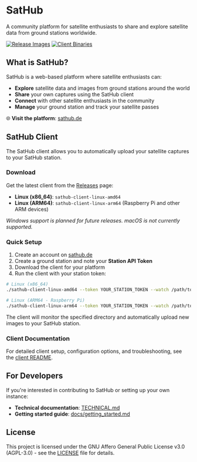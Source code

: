 # SatHub

A community platform for satellite enthusiasts to share and explore satellite data from ground stations worldwide.

[![Release Images](https://github.com/vleeuwenmenno/sathub/actions/workflows/release.yml/badge.svg)](https://github.com/vleeuwenmenno/sathub/actions/workflows/release.yml)
[![Client Binaries](https://github.com/vleeuwenmenno/sathub/actions/workflows/build-client.yml/badge.svg)](https://github.com/vleeuwenmenno/sathub/actions/workflows/build-client.yml)

## What is SatHub?

SatHub is a web-based platform where satellite enthusiasts can:

- **Explore** satellite data and images from ground stations around the world
- **Share** your own captures using the SatHub client
- **Connect** with other satellite enthusiasts in the community
- **Manage** your ground station and track your satellite passes

🌐 **Visit the platform**: [sathub.de](https://sathub.de)

## SatHub Client

The SatHub client allows you to automatically upload your satellite captures to your SatHub station.

### Download

Get the latest client from the [Releases](https://github.com/vleeuwenmenno/sathub/releases) page:

- **Linux (x86_64)**: `sathub-client-linux-amd64`
- **Linux (ARM64)**: `sathub-client-linux-arm64` (Raspberry Pi and other ARM devices)

*Windows support is planned for future releases. macOS is not currently supported.*

### Quick Setup

1. Create an account on [sathub.de](https://sathub.de)
2. Create a ground station and note your **Station API Token**
3. Download the client for your platform
4. Run the client with your station token:

```bash
# Linux (x86_64)
./sathub-client-linux-amd64 --token YOUR_STATION_TOKEN --watch /path/to/your/images

# Linux (ARM64 - Raspberry Pi)
./sathub-client-linux-arm64 --token YOUR_STATION_TOKEN --watch /path/to/your/images
```

The client will monitor the specified directory and automatically upload new images to your SatHub station.

### Client Documentation

For detailed client setup, configuration options, and troubleshooting, see the [client README](client/README.md).

## For Developers

If you're interested in contributing to SatHub or setting up your own instance:

- **Technical documentation**: [TECHNICAL.md](TECHNICAL.md)
- **Getting started guide**: [docs/getting_started.md](docs/getting_started.md)

## License

This project is licensed under the GNU Affero General Public License v3.0 (AGPL-3.0) - see the [LICENSE](LICENSE) file for details.
